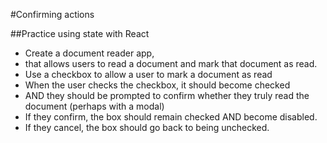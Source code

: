 #Confirming actions


##Practice using state with React

* Create a document reader app, 
* that allows users to read a document and mark that document as read.
* Use a checkbox to allow a user to mark a document as read
* When the user checks the checkbox, it should become checked 
* AND they should be prompted to confirm whether they truly read the document (perhaps with a modal)
* If they confirm, the box should remain checked AND become disabled.
* If they cancel, the box should go back to being unchecked.